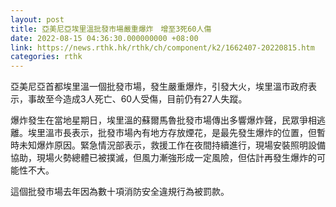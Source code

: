 ```yaml
---
layout: post
title: 亞美尼亞埃里溫批發市場嚴重爆炸　增至3死60人傷
date: 2022-08-15 04:36:30.000000000 +08:00
link: https://news.rthk.hk/rthk/ch/component/k2/1662407-20220815.htm
categories: rthk
---
```


亞美尼亞首都埃里溫一個批發市場，發生嚴重爆炸，引發大火，埃里溫市政府表示，事故至今造成3人死亡、60人受傷，目前仍有27人失蹤。

爆炸發生在當地星期日，埃里溫的蘇爾馬魯批發市場傳出多響爆炸聲，民眾爭相逃離。埃里溫市長表示，批發市場內有地方存放煙花，是最先發生爆炸的位置，但暫時未知爆炸原因。緊急情況部表示，救援工作在夜間持續進行，現場安裝照明設備協助，現場火勢總體已被撲滅，但風力漸強形成一定風險，但估計再發生爆炸的可能性不大。

這個批發市場去年因為數十項消防安全違規行為被罰款。
